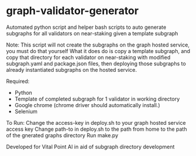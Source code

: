 # graph-validator-generator
Automated python script and helper bash scripts to auto generate subgraphs for all validators on near-staking given a template subgraph

Note: This script will not create the subgraphs on the graph hosted service, you must do that yourself What it does do is copy a template subgraph, 
and copy that directory for each validator on near-staking with modified subgraph.yaml and package.json files, then deploying those subgraphs to 
already instantiated subgraphs on the hosted service. 

Required: 
- Python
- Template of completed subgraph for 1 validator in working directory
- Google chrome (chrome driver should automatically install.)
- Selenium

To Run: 
Change the access-key in deploy.sh to your graph hosted service access key
Change path-to in deploy.sh to the path from home to the path of the gnerated graphs directory
Run make.py

Developed for Vital Point AI in aid of subgraph directory development
